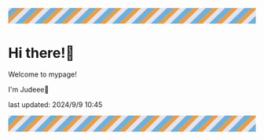 <!-- Header image -->
<img src="./pokemon/pokemon_20.png" width="1000">

# Hi there!👋

Welcome to mypage!

I'm Judeee🐷

last updated: 2024/9/9 10:45

<!-- Footer image -->
<img src="./pokemon/pokemon_20.png" width="1000">

